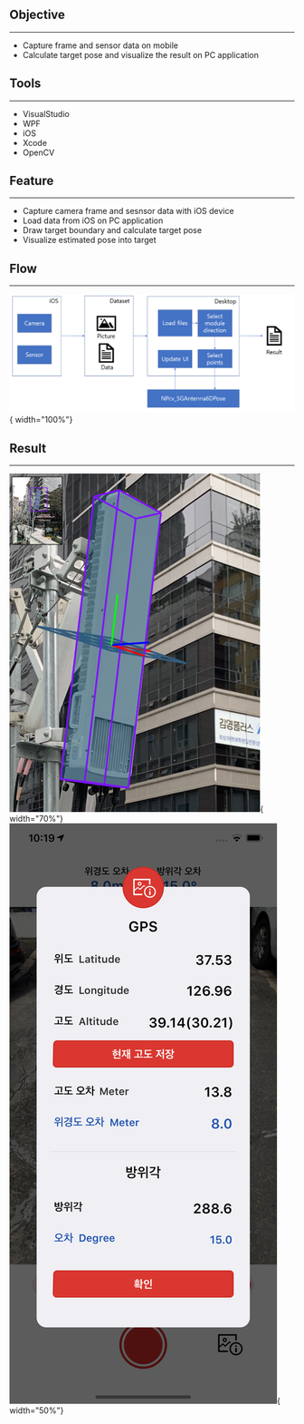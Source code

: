 ## Objective
---
- Capture frame and sensor data on mobile
- Calculate target pose and visualize the result on PC application

## Tools
---
- VisualStudio
- WPF
- iOS
- Xcode
- OpenCV

## Feature
---
- Capture camera frame and sesnsor data with iOS device
- Load data from iOS on PC application
- Draw target boundary and calculate target pose
- Visualize estimated pose into target

## Flow
---
![Flow](../imgs/pose/flow.PNG){ width="100%"}

## Result
---
![Antenna test](../imgs/pose/pose.png){ width="70%"}
![iOS](../imgs/pose/IMG_0106.PNG){ width="50%"}